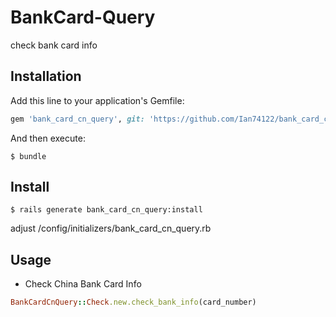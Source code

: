 # BankCard-Query
check bank card info

## Installation

Add this line to your application's Gemfile:

```ruby
gem 'bank_card_cn_query', git: 'https://github.com/Ian74122/bank_card_cn_query'
```

And then execute:

    $ bundle

## Install

    $ rails generate bank_card_cn_query:install
adjust /config/initializers/bank_card_cn_query.rb

## Usage

- Check China Bank Card Info
```ruby
BankCardCnQuery::Check.new.check_bank_info(card_number)
```
